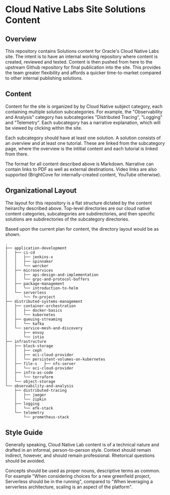 # Cloud Native Labs Site Solutions Content

## Overview
This repository contains Solutions content for Oracle's Cloud Native Labs site. The intent is to have an internal working repository where content is created, reviewed and tested. Content is then pushed from here to the upstream Github repository for final publication into the site. This provides the team greater flexibility and affords a quicker time-to-market compared to other internal publishing solutions.

## Content
Content for the site is organized by by Cloud Native subject category, each containing multiple solution subcategories. For example, the "Observability and Analysis" category has subcategories "Distributed Tracing", "Logging" and "Telemetry". Each subcategory has a narrative explanation, which will be viewed by clicking within the site.

Each subcategory should have at least one solution. A solution consists of an overview and at least one tutorial. These are linked from the subcategory page, where the overview is the intitial content and each tutorial is linked from there.

The format for all content described above is Markdown. Narrative can contain links to PDF as well as external destinations. Video links are also supported (BrightCove for internally-created content, YouTube otherwise).

## Organizational Layout
The layout for this repository is a flat structure dictated by the content heirarchy described above. Top-level directories are our cloud native content categories, subcategories are subdirectories, and then specific solutions are subdirectories of the subcategory directories.

Based upon the current plan for content, the directory layout would be as shown.

```
.
├── application-development
│   ├── ci-cd
│   │   ├── jenkins-x
│   │   ├── spinnaker
│   │   └── wercker
│   ├── microservices
│   │   ├── api-design-and-implementation
│   │   └── grpc-and-protocol-buffers
│   ├── package-management
│   │   └── introduction-to-helm
│   └── serverless
│       └── fn-project
├── distributed-systems-management
│   ├── container-orchestration
│   │   ├── docker-basics
│   │   └── kubernetes
│   ├── queuing-streaming
│   │   └── kafka
│   └── service-mesh-and-discovery
│       ├── envoy
│       └── istio
├── infrastructure
│   ├── block-storage
│   │   ├── ceph
│   │   ├── oci-cloud-provider
│   │   └── persistent-volumes-on-kubernetes
│   ├── file-s   ├── nfs-server
│   │   └── oci-cloud-provider
│   ├── infra-as-code
│   │   └── terraform
│   └── object-storage
└── observability-and-analysis
    ├── distributed-tracing
    │   ├── jaeger
    │   └── zipkin
    ├── logging
    │   └── efk-stack
    └── telemetry
        └── prometheus-stack
```

## Style Guide
Generally speaking, Cloud Native Lab content is of a technical nature and drafted in an informal, person-to-person style. Context should remain indirect, however, and should remain professional. Rhetorical questions should be avoided.

Concepts should be used as proper nouns, descriptive terms as common. For example "When considering choices for a new greenfield project, Serverless should be in the running", compared to "When leveraging a serverless architecture, scaling is an aspect of the platform".



